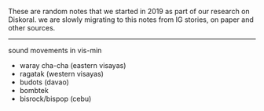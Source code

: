 These are random notes that we started in 2019 as part of our research on Diskoral.
we are slowly migrating to this notes from IG stories, on paper and other sources.


---
sound movements in vis-min

- waray cha-cha (eastern visayas)
- ragatak (western visayas)
- budots (davao)
- bombtek 
- bisrock/bispop (cebu)





